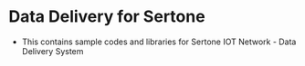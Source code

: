 # Data Delivery for Sertone
- This contains sample codes and libraries for Sertone IOT Network - Data Delivery System

